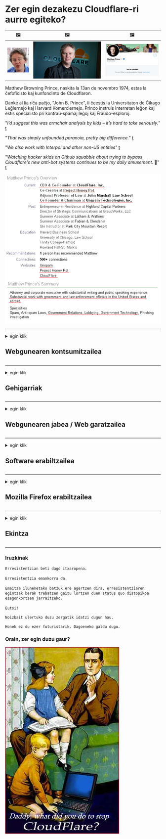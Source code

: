 # Zer egin dezakezu Cloudflare-ri aurre egiteko?

| 🖼 | 🖼 | 🖼 |
| --- | --- | --- |
| ![](../image/matthew_prince_teen.jpg) | ![](../image/matthew_prince.jpg) | ![](../image/blockedbymatthewprince.jpg) |


Matthew Browning Prince, naskita la 13an de novembro 1974, estas la ĉefoficisto kaj kunfondinto de Cloudflaron.

Danke al lia riĉa paĉjo, "John B. Prince", li ĉeestis la Universitaton de Ĉikago Leĝlernejo kaj Harvard Komerclernejo.
Princo instruis Interretan leĝon kaj estis specialisto pri kontraŭ-spamaj leĝoj kaj Fraŭdo-esploroj.


"*I’d suggest this was armchair analysis by kids – it’s hard to take seriously.*" [t](https://www.theguardian.com/technology/2015/nov/19/cloudflare-accused-by-anonymous-helping-isis)

"*That was simply unfounded paranoia, pretty big difference.*"  [t](https://twitter.com/xxdesmus/status/992757936123359233)

"*We also work with Interpol and other non-US entities*" [t](https://twitter.com/eastdakota/status/1203028504184360960)

"*Watching hacker skids on Github squabble about trying to bypass Cloudflare's new anti-bot systems continues to be my daily amusement.* 🍿" [t](https://twitter.com/eastdakota/status/1273277839102656515)


![](../image/whoismp.jpg)

---


<details>
<summary>egin klik

## Webgunearen kontsumitzailea
</summary>


- Gustatzen zaizun webguneak Cloudflare erabiltzen badu, esan Cloudflare ez erabiltzeko.
  - Facebook, Reddit, Twitter edo Mastodon bezalako sare sozialetan irrintziak egiteak ez du inolako diferentziarik. [Ekintzak hashtag-ak baino altuagoak dira.](https://twitter.com/phyzonloop/status/1274132092490862594)
  - Saiatu webgunearen jabearekin harremanetan jartzen zure burua erabilgarria izan nahi baduzu.

[Cloudflare-k esan zuen](https://github.com/Eloston/ungoogled-chromium/issues/783):
```
Arazoak dituzun zerbitzu edo gune zehatzen administratzaileengana jotzea eta zure esperientzia partekatzea gomendatzen dizugu.
```

[Ez baduzu eskatzen, webgunearen jabeak ez du inoiz arazo hau ezagutzen.](../PEOPLE.md)

![](../image/liberapay.jpg)

[Adibide arrakastatsua](https://counterpartytalk.org/t/turn-off-cloudflare-on-counterparty-co-plz/164/5).<br>
Arazoren bat duzu? [Goratu zure ahotsa orain.](https://github.com/maraoz/maraoz.github.io/issues/1) Beheko adibidea.

```
Enpresen zentsura eta masa zaintza laguntzen ari zara.
http://crimeflare.eu.org
```

```
Zure web orria CloudFlare-ren pribatutasuna gehiegizko erabilera duen hormako lorategi pribatuan dago.
http://crimeflare.eu.org
```

- Hartu denbora pixka bat webgunearen pribatutasun politika irakurtzeko.
  - webgunea Cloudflare-ren atzean badago edo webguneak Cloudflare-rekin konektatutako zerbitzuak erabiltzen baditu.

"Cloudflare" zer den azaldu behar du eta baimena eskatu zure datuak Cloudflare-rekin partekatzeko. Hori egin ezean konfiantza urratuko da eta aipatutako webgunea saihestu beharko litzateke.

[Hemen dago pribatutasun politikaren adibide onargarria](https://archive.is/bDlTz) ("Subprocessors" > "Entity Name")

```
Zure pribatutasun politika irakurri dut eta ezin dut Cloudflare hitza aurkitu.
Nire datuak Cloudflare-ra elikatzen jarraitzen baduzu zurekin datuak partekatzeari uko egiten diot.
http://crimeflare.eu.org
```

Cloudflare hitza ez duen pribatutasun politikaren adibidea da.
[Liberland Jobs](https://archive.is/daKIr) [privacy policy](https://docsend.com/view/feiwyte):

![](../image/cfwontobey.jpg)

Cloudflare-k bere pribatutasun politika du.
[Cloudflare-k jendea maite du.](https://www.reddit.com/r/GamerGhazi/comments/2s64fe/be_wary_reporting_to_cloudflare/)

Hemen duzu adibide on bat webgunean erregistratzeko inprimakian.
AFAIK, zero webguneak egiten du hau. Konfiantza izango al duzu?

```
"Erregistratu XYZ-en" sakatuta, gure zerbitzu baldintzak eta pribatutasun adierazpena onartzen dituzu.
Zure datuak Cloudflare-rekin partekatzea ere onartzen duzu eta cloudflare-ren pribatutasun-adierazpena ere onartzen duzu.
Cloudflare-k zure informazioa filtratzen badu edo gure zerbitzariekin konektatzen uzten ez badizu, ez da gure errua. [*]

[ Izena eman ] [ ez nago ados ]
```
[*] [PEOPLE.md](../PEOPLE.md)


- Saiatu haien zerbitzua ez erabiltzen. Gogoratu Cloudflare-k ikusten ari zarela.
  - ["I'm in your TLS, sniffin' your passworz"](../image/iminurtls.jpg)

- Bilatu beste webgune bat. Interneten badaude alternatibak eta aukerak!

- Konbentzitu lagunak Tor egunero erabiltzeko.
  - Anonimotasunak internet irekiaren estandarra izan behar du!
  - [Kontuan izan Tor proiektuari ez zaiola gustatzen proiektu hau.](../HISTORY.md)

</details>

------

<details>
<summary>egin klik

## Gehigarriak
</summary>

- Zure arakatzailea Firefox, Tor Browser edo Ungoogled Chromium bada, erabili beheko gehigarri hauetako bat.
  - Beste gehigarri berri bat gehitu nahi baduzu, galdetu lehen.


| Izena | Garatzailea | Laguntza | Ezin blokeatu | Ezin da jakinarazi | Chrome |
| -------- | -------- | -------- | -------- | -------- | -------- |
| [Bloku Cloudflaron MITM-Atakon](../subfiles/about.bcma.md) | #Addon | [ ? ](http://crimeflare.eu.org/) | **Bai**     | **Bai**     |  **Bai** |
| [Ĉu ligoj estas vundeblaj al MITM-atako?](../subfiles/about.ismm.md) | #Addon | [ ? ](http://crimeflare.eu.org/) | Ez     | **Bai**     |  **Bai** |
| [Ĉu ĉi tiuj ligoj blokos Tor-uzanton?](../subfiles/about.isat.md) | #Addon | [ ? ](http://crimeflare.eu.org/) | Ez     | **Bai**     |  **Bai** |
| [Block Cloudflare MITM Attack](https://trac.torproject.org/projects/tor/attachment/ticket/24351/block_cloudflare_mitm_attack-1.0.14.1-an%2Bfx.xpi)<br>[**DELETED BY TOR PROJECT**](../HISTORY.md) | nullius | [ ? ](../tool/block_cloudflare_mitm_fx), [Link](http://crimeflare.eu.org/) | **Bai**     | **Bai**     |  Ez |
| [TPRB](http://sw.nnpaefp7pkadbxxkhz2agtbv2a4g5sgo2fbmv3i7czaua354334uqqad.onion/) | Sw | [ ? ](http://sw.nnpaefp7pkadbxxkhz2agtbv2a4g5sgo2fbmv3i7czaua354334uqqad.onion/) | **Bai**     | **Bai**     |  Ez |
| [Detect Cloudflare](https://addons.mozilla.org/en-US/firefox/addon/detect-cloudflare/) | Frank Otto | [ ? ](https://github.com/traktofon/cf-detect) | Ez     | **Bai**     |  Ez |
| [True Sight](https://addons.mozilla.org/en-US/firefox/addon/detect-cloudflare-plus/) | claustromaniac | [ ? ](https://github.com/claustromaniac/detect-cloudflare-plus) | Ez     | **Bai**     |  Ez |
| [Which Cloudflare datacenter am I visiting?](https://addons.mozilla.org/en-US/firefox/addon/cf-pop/) | 依云 | [ ? ](https://github.com/lilydjwg/cf-pop) | Ez     | **Bai**     |  Ez |


- "Decentraleyes" -ek "CDNJS (Cloudflare)" konexioa eten dezake.
  - Eskaera asko sareetara iristea eragozten du, eta tokiko fitxategiak zerbitzatzen ditu guneak ez hausteko.
  - Garatzaileak erantzun zion: "[very concerning indeed](https://github.com/Synzvato/decentraleyes/issues/236#issuecomment-352049501)", "[widespread usage severely centralizes the web](https://github.com/Synzvato/decentraleyes/issues/251#issuecomment-366752049)"

- [Cloudflare ziurtagiria zure Agintaritza Ziurtagiritik (CA) ere kendu edo mesfidatu dezakezu.](https://www.ssl.com/how-to/remove-root-certificate-firefox/)

</details>

------

<details>
<summary>egin klik

## Webgunearen jabea / Web garatzailea
</summary>


![](../image/word_cloudflarefree.jpg)

- Ez erabili Cloudflare irtenbidea, Aldia.
  - Hori baino hobeto egin dezakezu, ezta? [Hona hemen nola kendu Cloudflare harpidetzak, planak, domeinuak edo kontuak.](https://support.cloudflare.com/hc/en-us/articles/200167776-Removing-subscriptions-plans-domains-or-accounts)

| 🖼 | 🖼 |
| --- | --- |
| ![](../image/htmlalertcloudflare.jpg) | ![](../image/htmlalertcloudflare2.jpg) |

- Bezero gehiago nahi al dituzu? Badakizu zer egin. Iradokizuna "lerroaren gainetik" dago.
  - [Kaixo, "Zure pribatutasuna seriotasunez hartzen dugu" idatzi duzu, baina "403 Errorea debekatutako proxy anonimoak ez dira onartzen" jaso dut.](https://it.slashdot.org/story/19/02/19/0033255/stop-saying-we-take-your-privacy-and-security-seriously) Zergatik blokeatzen duzu Tor Or VPN? Eta zergatik blokeatzen dituzu aldi baterako mezu elektronikoak?

![](../image/anonexist.jpg)

- Cloudflare erabiltzeak etenen aukerak handituko ditu. Bisitariek ezin dute zure webgunera sartu zure zerbitzaria ez badago edo Cloudflare ez badago.
  - [Benetan pentsatu al zenuen Cloudflare ez dela inoiz jaitsiko?](https://www.ibtimes.com/cloudflare-down-not-working-sites-producing-504-gateway-timeout-errors-2618008) [Another](https://twitter.com/Jedduff/status/1097875615997399040) [sample](https://twitter.com/search?f=tweets&vertical=default&q=Cloudflare%20is%20having%20problems). [Need more](../PEOPLE.md)?

![](../image/cloudflareinternalerror.jpg)

- Cloudflare erabiltzeak zure "API zerbitzua", "software eguneratze zerbitzaria" edo "RSS jarioa" proxy gisa erabiltzeak zure bezeroari kalte egingo dio. Bezero batek deitu zizun eta "Ezin dut zure APIa gehiago erabili" esan zizun, eta ez dakizu zer gertatzen ari den. Cloudflare-k zure bezeroa isilik blokea dezake. Ondo dagoela uste al duzu?
  - RSS irakurgailuaren bezero eta RSS irakurgailu ugari daude linean. Zergatik argitaratzen duzu RSS jarioa jendeari harpidetzea baimentzen ez baduzu?

![](../image/rssfeedovercf.jpg)

- HTTPS ziurtagiria behar al duzu? Erabili "Enkriptatu dezagun" edo erosi besterik ez CA enpresan.

- DNS zerbitzaria behar al duzu? Ezin duzu zure zerbitzaria konfiguratu? Zer moduz: [Hurricane Electric Free DNS](https://dns.he.net/), [Dyn.com](https://dyn.com/dns/), [1984 Hosting](https://www.1984hosting.com/), [Afraid.Org (Administratzaileak ezabatu zure kontua TOR erabiltzen baduzu)](https://freedns.afraid.org/)
  - [Alternativoj al DNS](../subfiles/alternative/domaindns.md)

- Ostatu zerbitzuaren bila zabiltza? Doakoa bakarrik? Zer moduz: [Onion Service](http://vww6ybal4bd7szmgncyruucpgfkqahzddi37ktceo3ah7ngmcopnpyyd.onion/en/security/network-security/tor/onionservices-best-practices), [Free Web Hosting Area](https://freewha.com/), [Autistici/Inventati Web Site Hosting](https://www.autinv5q6en4gpf4.onion/services/website), [Github Pages](https://pages.github.com/), [Surge](https://surge.sh/)
  - [Cloudflare-ren alternatibak](../subfiles/alternative/cloudflare.md)

- "Cloudflare-ipfs.com" erabiltzen ari zara? [Ba al dakizu Cloudflare IPFS txarra dela?](../PEOPLE.md)

- Instalatu OWASP eta Fail2Ban bezalako Web aplikazioen suebakia zure zerbitzarian eta konfiguratu behar bezala.
  - Tor blokeatzea ez da irtenbide bat. Ez zigortu denak erabiltzaile txar txikiengatik soilik.

- Birbideratu edo blokeatu "Cloudflare Warp" erabiltzaileak zure webgunera sartzeko. Ahal baduzu, eman arrazoia.

> IP zerrenda: "[Cloudflare-ren uneko IP barrutiak](cloudflare_inc/)"

> A: Blokeatu besterik ez duzu

```
server {
...
deny 173.245.48.0/20;
deny 103.21.244.0/22;
deny 103.22.200.0/22;
deny 103.31.4.0/22;
deny 141.101.64.0/18;
deny 108.162.192.0/18;
deny 190.93.240.0/20;
deny 188.114.96.0/20;
deny 197.234.240.0/22;
deny 198.41.128.0/17;
deny 162.158.0.0/15;
deny 104.16.0.0/12;
deny 172.64.0.0/13;
deny 131.0.72.0/22;
deny 2400:cb00::/32;
deny 2606:4700::/32;
deny 2803:f800::/32;
deny 2405:b500::/32;
deny 2405:8100::/32;
deny 2a06:98c0::/29;
deny 2c0f:f248::/32;
...
}
```

> B: Birbideratu abisu orrira

```
http {
...
geo $iscf {
default 0;
173.245.48.0/20 1;
103.21.244.0/22 1;
103.22.200.0/22 1;
103.31.4.0/22 1;
141.101.64.0/18 1;
108.162.192.0/18 1;
190.93.240.0/20 1;
188.114.96.0/20 1;
197.234.240.0/22 1;
198.41.128.0/17 1;
162.158.0.0/15 1;
104.16.0.0/12 1;
172.64.0.0/13 1;
131.0.72.0/22 1;
2400:cb00::/32 1;
2606:4700::/32 1;
2803:f800::/32 1;
2405:b500::/32 1;
2405:8100::/32 1;
2a06:98c0::/29 1;
2c0f:f248::/32 1;
}
...
}

server {
...
if ($iscf) {rewrite ^ https://example.com/cfwsorry.php;}
...
}

<?php
header('HTTP/1.1 406 Not Acceptable');
echo <<<CLOUDFLARED
Thank you for visiting ourwebsite.com!<br />
We are sorry, but we can't serve you because your connection is being intercepted by Cloudflare.<br />
Please read http://crimeflare.eu.org for more information.<br />
CLOUDFLARED;
die();
```

- Konfiguratu Tor Onion Service edo I2P insite askatasunean sinesten baduzu eta erabiltzaile anonimoak onartzen badituzu.

- Eskatu aholkuak Clearnet / Tor beste webgune bikoitzeko operadoreei eta egin lagun anonimoak!

</details>

------

<details>
<summary>egin klik

## Software erabiltzailea
</summary>


- Discord CloudFlare erabiltzen ari da. Alternatibak? Gomendatzen dugu [**Briar** (Android)](https://f-droid.org/en/packages/org.briarproject.briar.android/), [Ricochet (PC)](https://ricochet.im/), [Tox + Tor (Android/PC)](https://tox.chat/download.html)
  - Briarrek Tor deabrua biltzen du, beraz, Orbot instalatu beharrik ez izateko.
  - Qwtch garatzaileek, Open Privacy, stop_cloudflare proiektua ezabatu dute git zerbitzutik abisatu gabe.

- Debian GNU / Linux edo edozein eratorri erabiltzen baduzu, harpidetu: [bug #831835](https://bugs.debian.org/cgi-bin/bugreport.cgi?bug=831835). Ahal baduzu, lagundu adabakia egiaztatzen eta lagundu mantentzaileari onartzen duen ala ez ondorioztatzen.

- Beti gomendatu arakatzaile hauek.

| Izena | Garatzailea | Laguntza | Iruzkina |
| -------- | -------- | -------- | -------- |
| [Ungoogled-Chromium](https://ungoogled-software.github.io/ungoogled-chromium-binaries/) | Eloston | [ ? ](https://github.com/Eloston/ungoogled-chromium) | PC (Win, Mac, Linux)  _!Tor_ |
| [Bromite](https://www.bromite.org/fdroid) | Bromite | [ ? ](https://github.com/bromite/bromite/issues) | Android  _!Tor_ |
| [Tor Browser](https://www.torproject.org/download/) | Tor Project | [ ? ](https://support.torproject.org/) | PC (Win, Mac, Linux)  _Tor_|
| [Tor Browser Android](https://www.torproject.org/download/) | Tor Project | [ ? ](https://support.torproject.org/) | Android  _Tor_|
| [Onion Browser](https://itunes.apple.com/us/app/onion-browser/id519296448?mt=8) | Mike Tigas | [ ? ](https://github.com/OnionBrowser/OnionBrowser/issues) | Apple iOS  _Tor_|
| [GNU/Icecat](https://www.gnu.org/software/gnuzilla/) | GNU | [ ? ](https://www.gnu.org/software/gnuzilla/) | PC (Linux) |
| [IceCatMobile](https://f-droid.org/en/packages/org.gnu.icecat/) | GNU | [ ? ](https://lists.gnu.org/mailman/listinfo/bug-gnuzilla) | Android |
| [Iridium Browser](https://iridiumbrowser.de/about/) | Iridium | [ ? ](https://github.com/iridium-browser/iridium-browser/) | PC (Win, Mac, Linux, OpenBSD) |


Beste software batzuen pribatutasuna ezin hobea da. Horrek ez du esan nahi Tor arakatzailea "perfektua" denik.
Interneten eta teknologian ez dago% 100 segurua ezta% 100 pribatua ere.

- Ez duzu Tor erabili nahi? Tor deabruarekin edozein arakatzaile erabil dezakezu.
  - [Kontuan izan Tor proiektuari ez zaiola hau gustatzen.](https://support.torproject.org/tbb/tbb-9/) Erabili Tor Browser hori egiteko gai bazara.
- [Nola erabili Chromium Tor-ekin](../subfiles/chromium_tor.md)


Hitz egin dezagun beste softwarearen pribatutasunaz.

- [Benetan Firefox erabili behar baduzu, aukeratu "Firefox ESR".](https://www.mozilla.org/en-US/firefox/organizations/)
  - [Firefox - Spyware Watchdog](https://spyware.neocities.org/articles/firefox.html)
  - [Firefoxek adierazpen askea baztertzen du, adierazpen askea debekatzen du](https://web.archive.org/web/20200423010026/https://reclaimthenet.org/firefox-rejects-free-speech-bans-free-speech-commenting-plugin-dissenter-from-its-extensions-gallery/)
  - ["100+ beherakada. Badirudi software enpresa bati eskatzea ... softwarea gehiegi dela egun."](https://old.reddit.com/r/firefox/comments/gutdiw/weve_got_work_to_do_the_mozilla_blog/fslbbb6/)
  - [A, zergatik erakusten dit Firefoxek babestutako estekak nire URL barran?](https://www.reddit.com/r/firefox/comments/jybx2w/uh_why_is_firefox_showing_me_sponsored_links_in/)
  - [Mozilla - Devil Incarnate](https://digdeeper.neocities.org/ghost/mozilla.html)

- [Gogoratu, Mozilla Cloudflare zerbitzua erabiltzen ari dela.](https://www.robtex.com/dns-lookup/www.mozilla.org) [Cloudflare-ren DNS zerbitzua ere erabiltzen ari dira beren produktuan.](https://www.theregister.co.uk/2018/03/21/mozilla_testing_dns_encryption/)

- [Mozillak ofizialki ezetsi zuen txartel hori.](https://bugzilla.mozilla.org/show_bug.cgi?id=1426618)

- [Firefox Focus txantxa da.](https://github.com/mozilla-mobile/focus-android/issues/1743) [Telemetria itzaliko dutela agindu zuten baina aldatu egin zuten.](https://github.com/mozilla-mobile/focus-android/issues/4210)

- [PaleMoon / Basilisk garatzaileak Cloudflare maite du.](https://github.com/mozilla-mobile/focus-android/issues/1743#issuecomment-345993097)
  - [Pale Moon-en Archive Server-ek malware hil eta 18 hilabetez hedatu zuen](https://www.reddit.com/r/privacytoolsIO/comments/cc808y/pale_moons_archive_server_hacked_and_spread/)
  - Tor erabiltzaileak ere gorroto ditu - "[Ea etsaia den Tor-era. Uste dut gune gehienek Torrekiko etsaiak izan beharko luketela bere gehiegizko faktore handia kontuan hartuta.](https://github.com/yacy/yacy_search_server/issues/314#issuecomment-565932097)"

- [Waterfox-ek "etxeko telefonoak" arazo larriak ditu](https://spyware.neocities.org/articles/waterfox.html)

- [Google Chrome spyware bat da.](https://www.gnu.org/proprietary/malware-google.en.html)
  - [Google-k zure jarduera profilatzen du.](https://spyware.neocities.org/articles/chrome.html)

- [SRWare Iron-ek telefono gehiegi egiten ditu etxeko konexioarekin.](https://spyware.neocities.org/articles/iron.html) Google domeinuetara ere konektatzen da.

- [Brave Browser zerrenda zurian Facebook / Twitter jarraitzaile.](https://www.bleepingcomputer.com/news/security/facebook-twitter-trackers-whitelisted-by-brave-browser/)
  - [Hemen gai gehiago.](https://spyware.neocities.org/articles/brave.html)
  - [binance kidea IDa](https://twitter.com/cryptonator1337/status/1269594587716374528)

- [Microsoft Edge-k Facebook-i Flash kodea erabiltzaileen bizkarrean exekutatzen uzten dio.](https://www.zdnet.com/article/microsoft-edge-lets-facebook-run-flash-code-behind-users-backs/)

- [Vivaldik ez du zure pribatutasuna errespetatzen.](https://spyware.neocities.org/articles/vivaldi.html)

- [Opera spyware maila: Oso altua](https://spyware.neocities.org/articles/opera.html)

- Apple iOS: [Ez zenuke iOS batere erabili behar, malwarea delako batez ere.](https://www.gnu.org/proprietary/malware-apple.html)

Hori dela eta, goiko taulan soilik gomendatzen dugu. Beste ezer ez.

</details>

------

<details>
<summary>egin klik

## Mozilla Firefox erabiltzailea
</summary>


- "Firefox Nightly" -k arazketa-mailako informazioa bidaliko du Mozilla zerbitzarietara baztertzeko metodorik gabe.
  - [Mozilla zerbitzariak Cloudflare ari dira entzuten](https://www.digwebinterface.com/?hostnames=www.mozilla.org%0D%0Amozilla.cloudflare-dns.com&type=&ns=resolver&useresolver=8.8.4.4&nameservers=)

- Posible da Firefox Mozilla zerbitzarietara konektatzea debekatzea.
  - [Mozillaren gidalerroen txantiloiak](https://github.com/mozilla/policy-templates/blob/master/README.md)
  - Gogoan izan trikimailu honek geroko bertsioan funtzionatzeari utz diezaiokeela, Mozillak bere burua zuritzea gustatzen zaiolako.
  - Erabili suebakia eta DNS iragazkia guztiz blokeatzeko.

"`/distribution/policies.json`"

>     "WebsiteFilter": {
> 		"Block": [
> 		"*://*.mozilla.com/*",
> 		"*://*.mozilla.net/*",
> 		"*://*.mozilla.org/*",
> 		"*://webcompat.com/*",
> 		"*://*.firefox.com/*",
> 		"*://*.thunderbird.net/*",
> 		"*://*.cloudflare.com/*"
> 		]
>     },


- ~~Eman mozillaren aztarnari buruzko akats baten berri, Cloudflare ez erabiltzeko esanez.~~ Bugzillari buruzko akatsen berri eman da. Jende askok bere kezka agertu zuen, hala ere akatsa administratzaileak ezkutatu zuen 2018an.

- DoH desgaitu dezakezu Firefox-en.
  - [Aldatu firefox-en DNS hornitzaile lehenetsia](../subfiles/change-firefox-dns.md)

![](../image/firefoxdns.jpg)

- [ISP ez diren DNSak erabili nahi badituzu, pentsa ezazu OpenNIC Tier2 DNS zerbitzua edo Cloudflare ez den DNS zerbitzuren bat erabiltzea.](https://wiki.opennic.org/start)
![](../image/opennic.jpg)
  - Blokeatu Cloudflare DNSarekin. [Crimeflare DNS](../subfiles/service.publicdns.md)

- Tor DNS ebazle gisa erabil dezakezu. [Tor aditua ez bazara, egin galdera hemen.](https://tor.stackexchange.com/)

> **Nola?**
> 1. Deskargatu Tor eta instalatu zure ordenagailuan.
> 2. Gehitu lerro hau "torrc" fitxategira.
> DNSPort 127.0.0.1:53
> 3. Berrabiarazi Tor.
> 4. Ezarri zure ordenagailuaren DNS zerbitzaria "127.0.0.1" gisa.

</details>

------

<details>
<summary>egin klik

## Ekintza
</summary>


- Kontatu ingurukoei Cloudflare-ren arriskuak.

- [Lagundu biltegi hau hobetzen.](http://crimeflare.eu.org)
  - Bai zerrendak, bai horren aurkako argudioak eta xehetasunak.

- [Dokumentatu eta oso publiko egin gauzak gaizki doazenez Cloudflare-rekin (eta antzeko enpresekin), ziurtatu biltegi hau aipatzen duzula hori egiten duzunean](http://crimeflare.eu.org) :)

- Lortu Tor gehiago erabiltzen duten jende gehiago lehenespenez, webgunea munduko hainbat lekuren ikuspegitik bizi dezaten.

- Hasi taldeak, sare sozialetan eta haragizko espazioan, mundua Cloudflare-tik askatzera dedikatuta.

- Dagokionean, estekatu biltegi honetako talde hauetara - hau talde gisa lan egiteko koordinatzeko gunea izan daiteke.

- [Hasi Cloudflare-ri alternatiba esanguratsua eskain diezaiokeen kooperatiba.](../subfiles/alternative/cloudflare.md)

- Jakin iezaguzu alternatibarik gutxienez Cloudflare-ren aurkako geruza anitzeko defentsa eskaintzen laguntzeko.

- Cloudflare bezeroa bazara, ezarri zure pribatutasun ezarpenak eta itxaron haiek urratzen dituzten arte.
  - [Ondoren, eraman itzazu spamaren aurkako / pribatutasun urraketaren kargura.](https://twitter.com/thexpaw/status/1108424723233419264)

- Amerikako Estatu Batuetan bazaude eta aipatutako webgunea banku edo kontulari bat bada, saiatu legezko presioa egiten Gramm – Leach – Bliley Act-en arabera edo DIsabilities Act duten amerikarrak eta jakinarazi noraino heltzen zaren. .

- Webgunea gobernuko gunea bada, saiatu legezko presioa egiten AEBetako Konstituzioaren 1. Aldaketaren arabera.

- EBko herritarra bazara, jarri webgunearekin harremanetan zure datu pertsonalak Datuen Babeserako Arau Orokorraren arabera. Zure informazioa emateari uko egiten badiote, hori legearen urraketa da.

- Euren webgunean zerbitzua eskaintzen dutela dioten enpresei kontsumitzaileen babeserako erakundeei eta BBBri "iragarki faltsu" gisa jakinarazten diete. Cloudflare webguneak Cloudflare zerbitzariek hornitzen dituzte.

- [ITUk AEBetako testuinguruan iradoki du Cloudflare nahikoa handia izaten ari dela monopolioen aurkako legea gainetik botatzeko.](https://www.itu.int/en/ITU-T/Workshops-and-Seminars/20181218/Documents/Geoff_Huston_Presentation.pdf)

- Pentsa daiteke GNU GPL 4. bertsioak zerbitzu horren atzean iturburu kodea gordetzeari buruzko xedapen bat izan dezakeela, GPLv4 eta ondorengo programa guztientzat gutxienez iturburu kodea Tor erabiltzaileak diskriminatzen ez dituen euskarri baten bidez eskuragarria izatea eskatzen duena.

- [Se vi uzas Mastodon bonvolu sekvi la konton Mitigator](../subfiles/service.altlink.md).

</details>

------

### Iruzkinak

```
Erresistentzian beti dago itxaropena.

Erresistentzia emankorra da.

Emaitza ilunenetako batzuk ere agertzen dira, erresistentziaren egintzak berak trebatzen gaitu lortzen duen status quo distopikoa ezegonkortzen jarraitzeko.

Eutsi!
```

```
Noizbait ulertuko duzu zergatik idatzi dugun hau.
```

```
Honek ez du ezer futuristarik. Dagoeneko galdu dugu.
```

### Orain, zer egin duzu gaur?


![](../image/stopcf.jpg)
